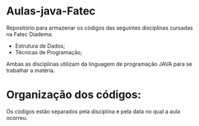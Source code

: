 # Aulas-java-Fatec
 Repositório para armazenar os códigos das seguintes disciplinas cursadas na Fatec Diadema:
 - Estrutura de Dados;
 - Técnicas de Programação;

 Ambas as disciplinas utilizam da linguagem de programação JAVA para se trabalhar a matéria.

 # Organização dos códigos:
Os códigos estão separados pela disciplina e pela data no qual a aula ocorreu.
